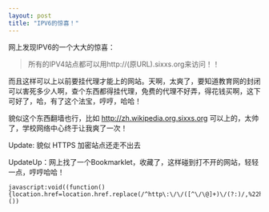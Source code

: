 ```yaml
---
layout: post
title: "IPV6的惊喜！"
---
```


网上发现IPV6的一个大大的惊喜：

> 所有的IPV4站点都可以用http://(原URL).sixxs.org来访问！！

而且这样可以上以前要挂代理才能上的网站。天啊，太爽了，要知道教育网的封闭可以害死多少人啊，查个东西都得挂代理，免费的代理不好弄，得花钱买啊，这下可好了，哈，有了这个法宝，哼哼，哈哈！

貌似这个东西翻墙也行，比如 http://zh.wikipedia.org.sixxs.org 可以上的，太帅了，学校网络中心终于让我爽了一次！

Update: 貌似 HTTPS 加密站点还走不出去

UpdateUp：网上找了一个Bookmarklet，收藏了，这样碰到打不开的网站，轻轻一点，哼哼哈哈！

```
javascript:void((function(){location.href=location.href.replace(/^http\:\/\/([^\/\@]+)\/(?:)/,%22http://%22+%22$1%22.replace(%22\:%22,%22.%22)+%22.sixxs.org/%22);})())
```

